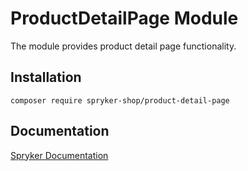 # ProductDetailPage Module

The module provides product detail page functionality.

## Installation

```
composer require spryker-shop/product-detail-page
```

## Documentation

[Spryker Documentation](https://academy.spryker.com)
